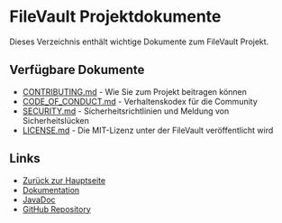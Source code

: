 # FileVault Projektdokumente

Dieses Verzeichnis enthält wichtige Dokumente zum FileVault Projekt.

## Verfügbare Dokumente

- [CONTRIBUTING.md](CONTRIBUTING.md) - Wie Sie zum Projekt beitragen können
- [CODE_OF_CONDUCT.md](CODE_OF_CONDUCT.md) - Verhaltenskodex für die Community
- [SECURITY.md](SECURITY.md) - Sicherheitsrichtlinien und Meldung von Sicherheitslücken
- [LICENSE.md](LICENSE.md) - Die MIT-Lizenz unter der FileVault veröffentlicht wird

## Links

- [Zurück zur Hauptseite](../index.html)
- [Dokumentation](../documentation.html)
- [JavaDoc](../javadoc/index.html)
- [GitHub Repository](https://github.com/GulfGulfinson/fileVault) 